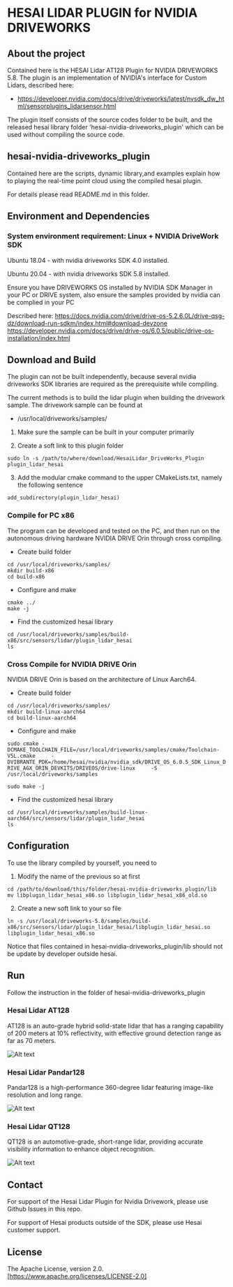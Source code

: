 # HESAI LIDAR PLUGIN for NVIDIA DRIVEWORKS

## About the project

Contained here is the HESAI Lidar AT128 Plugin for NVIDIA DRIVEWORKS 5.8. The plugin is 
an implementation of NVIDIA's interface for Custom Lidars, described here: 
- https://developer.nvidia.com/docs/drive/driveworks/latest/nvsdk_dw_html/sensorplugins_lidarsensor.html

The plugin itself consists of the source codes folder to be built, and the released hesai library folder 'hesai-nvidia-driveworks_plugin' which can be used without compiling the source code.

## hesai-nvidia-driveworks_plugin

Contained here are the scripts, dynamic library,and examples explain how to playing the real-time point cloud using the compiled hesai plugin.

For details please read README.md in this folder.

## Environment and Dependencies

### System environment requirement: Linux + NVIDIA DriveWork SDK

Ubuntu 18.04 - with nvidia driveworks SDK 4.0 installed.

Ubuntu 20.04 - with nvidia driveworks SDK 5.8 installed.

Ensure you have DRIVEWORKS OS installed by NVIDIA SDK Manager in your PC or DRIVE system, also ensure the samples provided by nvidia can be complied in your PC

Described here:
https://docs.nvidia.com/drive/drive-os-5.2.6.0L/drive-qsg-dz/download-run-sdkm/index.html#download-devzone
https://developer.nvidia.com/docs/drive/drive-os/6.0.5/public/drive-os-installation/index.html

## Download and Build

The plugin can not be built independently, because several nvidia driveworks SDK libraries are required as the prerequisite while compiling.

The current methods is to build the lidar plugin when building the drivework sample. The drivework sample can be found at 
- /usr/local/driveworks/samples/ 

1. Make sure the sample can be built in your computer primarily

2. Create a soft link to this plugin folder

```
sudo ln -s /path/to/where/download/HesaiLidar_DriveWorks_Plugin plugin_lidar_hesai
```

3. Add the modular cmake command to the upper CMakeLists.txt, namely the following sentence

```
add_subdirectory(plugin_lidar_hesai)
```

### Compile for PC x86

The program can be developed and tested on the PC, and then run on the autonomous driving hardware NVIDIA DRIVE Orin through cross compiling. 

- Create build folder
```
cd /usr/local/driveworks/samples/
mkdir build-x86
cd build-x86
```

- Configure and make
```
cmake ../
make -j
```

- Find the customized hesai library
```
cd /usr/local/driveworks/samples/build-x86/src/sensors/lidar/plugin_lidar_hesai
ls
```

### Cross Compile for NVIDIA DRIVE Orin

NVIDIA DRIVE Orin is based on the architecture of Linux Aarch64. 

- Create build folder
```
cd /usr/local/driveworks/samples/
mkdir build-linux-aarch64
cd build-linux-aarch64
```

- Configure and make

```sudo cmake -DCMAKE_TOOLCHAIN_FILE=/usr/local/driveworks/samples/cmake/Toolchain-V5L.cmake     -DVIBRANTE_PDK=/home/hesai/nvidia/nvidia_sdk/DRIVE_OS_6.0.5_SDK_Linux_DRIVE_AGX_ORIN_DEVKITS/DRIVEOS/drive-linux     -S /usr/local/driveworks/samples```

```sudo make -j```

- Find the customized hesai library

```
cd /usr/local/driveworks/samples/build-linux-aarch64/src/sensors/lidar/plugin_lidar_hesai
ls
```

## Configuration

To use the library compiled by yourself, you need to 

1. Modify the name of the previous so at first

```
cd /path/to/download/this/folder/hesai-nvidia-driveworks_plugin/lib
mv libplugin_lidar_hesai_x86.so libplugin_lidar_hesai_x86_old.so
```

2. Create a new soft link to your so file

```
ln -s /usr/local/driveworks-5.8/samples/build-x86/src/sensors/lidar/plugin_lidar_hesai/libplugin_lidar_hesai.so libplugin_lidar_hesai_x86.so
```

Notice that files contained in hesai-nvidia-driveworks_plugin/lib should not be update by developer outside hesai.

## Run

Follow the instruction in the folder of hesai-nvidia-driveworks_plugin

### Hesai Lidar AT128

AT128 is an auto-grade hybrid solid-state lidar that has a ranging capability of 200 meters at 10% reflectivity, with effective ground detection range as far as 70 meters.

![Alt text](./hesai-nvidia-driveworks_plugin/screenshot/at128_screenshot.png?raw=true "AT128 Virtual sensor Image")

### Hesai Lidar Pandar128

Pandar128 is a high-performance 360-degree lidar featuring image-like resolution and long range.

![Alt text](./hesai-nvidia-driveworks_plugin/screenshot/p128_screenshot.png?raw=true "Pandar128 Virtual sensor Image")

### Hesai Lidar QT128

QT128 is an automotive-grade, short-range lidar, providing accurate visibility information to enhance object recognition.

![Alt text](./hesai-nvidia-driveworks_plugin/screenshot/qt128_screenshot.png?raw=true "QT128 Virtual sensor Image")

## Contact

For support of the Hesai Lidar Plugin for Nvidia Drivework, please use Github Issues in this repo.

For support of Hesai products outside of the SDK, please use Hesai customer support.

## License

The Apache License, version 2.0. [https://www.apache.org/licenses/LICENSE-2.0]